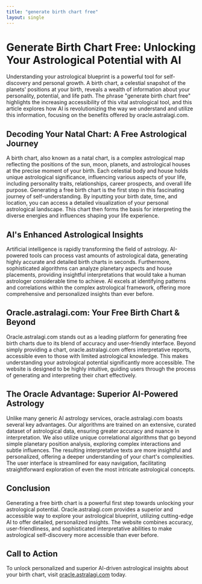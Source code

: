 ```yaml
---
title: "generate birth chart free"
layout: single
---
```


# Generate Birth Chart Free: Unlocking Your Astrological Potential with AI

Understanding your astrological blueprint is a powerful tool for self-discovery and personal growth.  A birth chart, a celestial snapshot of the planets' positions at your birth, reveals a wealth of information about your personality, potential, and life path.  The phrase "generate birth chart free" highlights the increasing accessibility of this vital astrological tool, and this article explores how AI is revolutionizing the way we understand and utilize this information, focusing on the benefits offered by oracle.astralagi.com.

## Decoding Your Natal Chart: A Free Astrological Journey

A birth chart, also known as a natal chart, is a complex astrological map reflecting the positions of the sun, moon, planets, and astrological houses at the precise moment of your birth.  Each celestial body and house holds unique astrological significance, influencing various aspects of your life, including personality traits, relationships, career prospects, and overall life purpose.  Generating a free birth chart is the first step in this fascinating journey of self-understanding.  By inputting your birth date, time, and location, you can access a detailed visualization of your personal astrological landscape. This chart then forms the basis for interpreting the diverse energies and influences shaping your life experience.

## AI's Enhanced Astrological Insights

Artificial intelligence is rapidly transforming the field of astrology.  AI-powered tools can process vast amounts of astrological data, generating highly accurate and detailed birth charts in seconds.  Furthermore, sophisticated algorithms can analyze planetary aspects and house placements, providing insightful interpretations that would take a human astrologer considerable time to achieve.  AI excels at identifying patterns and correlations within the complex astrological framework, offering more comprehensive and personalized insights than ever before.

## Oracle.astralagi.com: Your Free Birth Chart & Beyond

Oracle.astralagi.com stands out as a leading platform for generating free birth charts due to its blend of accuracy and user-friendly interface.  Beyond simply providing a chart, oracle.astralagi.com offers interpretative reports, accessible even to those with limited astrological knowledge. This makes understanding your astrological potential significantly more accessible.  The website is designed to be highly intuitive, guiding users through the process of generating and interpreting their chart effectively.

## The Oracle Advantage: Superior AI-Powered Astrology

Unlike many generic AI astrology services, oracle.astralagi.com boasts several key advantages.  Our algorithms are trained on an extensive, curated dataset of astrological data, ensuring greater accuracy and nuance in interpretation.  We also utilize unique correlational algorithms that go beyond simple planetary position analysis, exploring complex interactions and subtle influences.  The resulting interpretative texts are more insightful and personalized, offering a deeper understanding of your chart's complexities. The user interface is streamlined for easy navigation, facilitating straightforward exploration of even the most intricate astrological concepts.


## Conclusion

Generating a free birth chart is a powerful first step towards unlocking your astrological potential. Oracle.astralagi.com provides a superior and accessible way to explore your astrological blueprint, utilizing cutting-edge AI to offer detailed, personalized insights.  The website combines accuracy, user-friendliness, and sophisticated interpretative abilities to make astrological self-discovery more accessible than ever before.

## Call to Action

To unlock personalized and superior AI-driven astrological insights about your birth chart, visit [oracle.astralagi.com](https://oracle.astralagi.com) today.